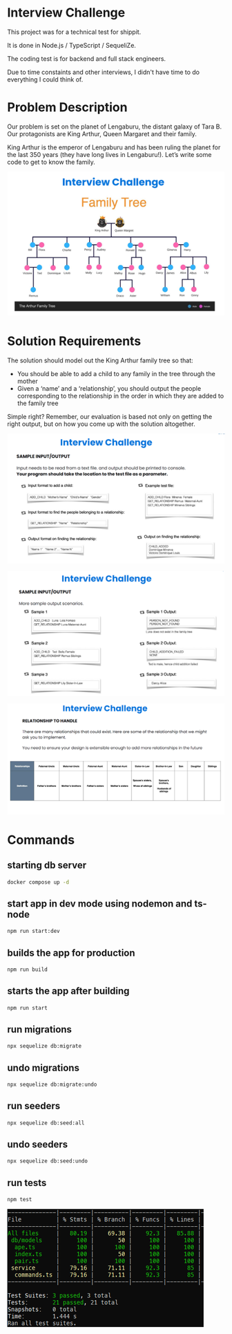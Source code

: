 # Interview Challenge

This project was for a technical test for shippit.

It is done in Node.js / TypeScript / SequeliZe.

The coding test is for backend and full stack engineers.

Due to time constaints and other interviews, I didn't have time to do everything I could think of.

# Problem Description

Our problem is set on the planet of Lengaburu,
the distant galaxy of Tara B. Our protagonists
are King Arthur, Queen Margaret and their
family.

King Arthur is the emperor of Lengaburu and
has been ruling the planet for the last 350
years (they have long lives in Lengaburu!). Let’s
write some code to get to know the family.

![ape family tree](family-tree.PNG)

# Solution Requirements

The solution should model out the King Arthur family tree so that:
- You should be able to add a child to any family in the tree through the mother
- Given a ‘name’ and a ‘relationship’, you should output the people corresponding to
the relationship in the order in which they are added to the family tree

Simple right? Remember, our evaluation is based not only on getting the right output, but
on how you come up with the solution altogether.

![Solution Requirements 1](solution-req-1.PNG)

![Solution Requirements 2](solution-req-2.PNG)

![Solution Requirements 3](solution-req-3.PNG)

# Commands

## starting db server

```bash
docker compose up -d
```

## start app in dev mode using nodemon and ts-node

```bash
npm run start:dev
```

## builds the app for production

```bash
npm run build
```

## starts the app after building

```bash
npm run start
```

## run migrations

```bash
npx sequelize db:migrate
```

## undo migrations

```bash
npx sequelize db:migrate:undo
```

## run seeders

```bash
npx sequelize db:seed:all
```

## undo seeders

```bash
npx sequelize db:seed:undo
```

## run tests

```bash
npm test
```

![example test results](tests.PNG)
